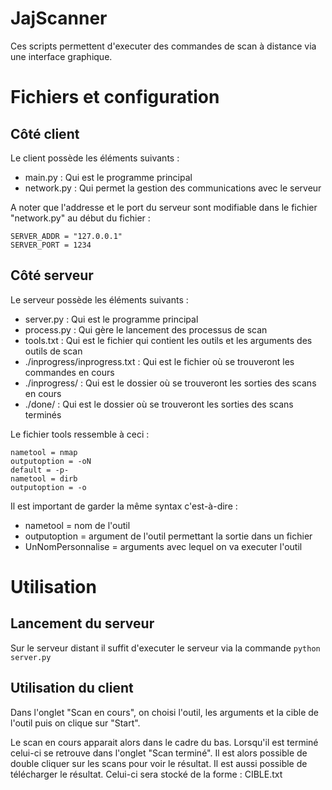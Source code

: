 # JajScanner

Ces scripts permettent d'executer des commandes de scan à distance via une interface graphique.

# Fichiers et configuration

## Côté client

Le client possède les éléments suivants :
  * main.py : Qui est le programme principal
  * network.py : Qui permet la gestion des communications avec le serveur

A noter que l'addresse et le port du serveur sont modifiable dans le fichier "network.py" au début du fichier :
```
SERVER_ADDR = "127.0.0.1"
SERVER_PORT = 1234
```

## Côté serveur

Le serveur possède les éléments suivants :
  * server.py : Qui est le programme principal
  * process.py : Qui gère le lancement des processus de scan
  * tools.txt : Qui est le fichier qui contient les outils et les arguments des outils de scan
  * ./inprogress/inprogress.txt : Qui est le fichier où se trouveront les commandes en cours
  * ./inprogress/ : Qui est le dossier où se trouveront les sorties des scans en cours
  * ./done/ : Qui est le dossier où se trouveront les sorties des scans terminés

Le fichier tools ressemble à ceci :
```
nametool = nmap
outputoption = -oN
default = -p-
nametool = dirb
outputoption = -o
```

Il est important de garder la même syntax c'est-à-dire :
  * nametool = nom de l'outil
  * outputoption = argument de l'outil permettant la sortie dans un fichier
  * UnNomPersonnalise = arguments avec lequel on va executer l'outil

# Utilisation

## Lancement du serveur

Sur le serveur distant il suffit d'executer le serveur via la commande ```python server.py```

## Utilisation du client

Dans l'onglet "Scan en cours", on choisi l'outil, les arguments et la cible de l'outil puis on clique sur "Start".

Le scan en cours apparait alors dans le cadre du bas. Lorsqu'il est terminé celui-ci se retrouve dans l'onglet "Scan terminé". Il est alors possible de double cliquer sur les scans pour voir le résultat. Il est aussi possible de télécharger le résultat. Celui-ci sera stocké de la forme : CIBLE.txt
